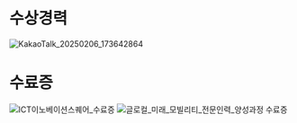 # 수상경력
![KakaoTalk_20250206_173642864](https://github.com/user-attachments/assets/97e35adf-f4c4-4aca-88a1-29de2892c7c1)


# 수료증
![ICT이노베이션스퀘어_수료증](https://github.com/user-attachments/assets/7004de39-3178-4ac8-a060-d5ac74beaf61)
![글로컬_미래_모빌리티_전문인력_양성과정 수료증](https://github.com/user-attachments/assets/fdf958c6-5979-4517-a0cc-a6975768311e)

# 
